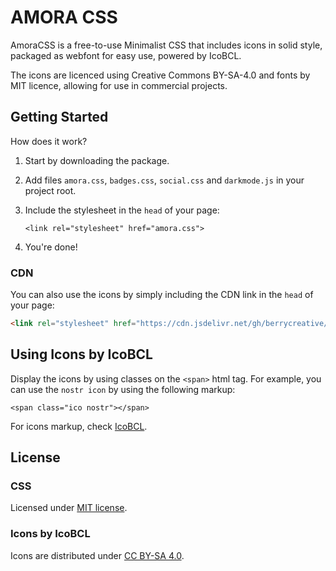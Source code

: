 # AMORA CSS

AmoraCSS is a free-to-use Minimalist CSS that includes icons in solid style, packaged as webfont for easy use, powered by IcoBCL.

The icons are licenced using Creative Commons BY-SA-4.0 and fonts by MIT licence, allowing for use in commercial projects.

## Getting Started

How does it work? 

1. Start by downloading the package.
2. Add files ```amora.css```, ```badges.css```, ```social.css``` and ```darkmode.js``` in your project root.
3. Include the stylesheet in the ```head``` of your page:

    ```<link rel="stylesheet" href="amora.css">```

4. You're done!


### CDN 
You can also use the icons by simply including the CDN link in the ```head``` of your page:

```html 
<link rel="stylesheet" href="https://cdn.jsdelivr.net/gh/berrycreative/amoracss@main/amora.css"> 
```


## Using Icons by IcoBCL

Display the icons by using classes on the ```<span>``` html tag. For example, you can use the ```nostr icon``` by using the following markup:

```<span class="ico nostr"></span>```

For icons markup, check [IcoBCL](https://bcl.social/icobcldemo).


## License


### CSS

Licensed under [MIT license](http://opensource.org/licenses/mit-license.html).

### Icons by IcoBCL

Icons are distributed under [CC BY-SA 4.0](https://creativecommons.org/licenses/by-sa/4.0/).
